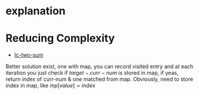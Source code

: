 # explanation

# Reducing Complexity

- [lc-two-sum](https://leetcode.com/problems/two-sum/)

Better solution exist, one with map, you can record visited entry and at each iteration you just check if $target-curr-num$ is stored in map, if yeas, return index of curr-num & one matched from map. Obviously, need to store index in map, like $mp[value] = index$

